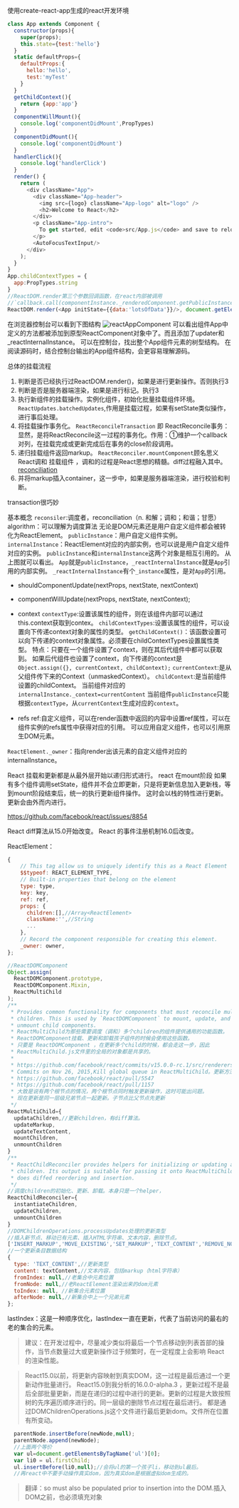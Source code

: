 使用create-react-app生成的react开发环境
```js
class App extends Component {
  constructor(props){
    super(props);
    this.state={test:'hello'}
  }
  static defaultProps={
    defaultProps:{
      hello:'hello',
      test:'myTest'
    }
  }
  getChildContext(){
    return {app:'app'}
  }
  componentWillMount(){
    console.log('componentDidMount',PropTypes)
  }
  componentDidMount(){
    console.log('componentDidMount')
  }
  handlerClick(){
    console.log('handlerClick')
  }
  render() {
    return (
      <div className="App">
        <div className="App-header">
          <img src={logo} className="App-logo" alt="logo" />
          <h2>Welcome to React</h2>
        </div>
        <p className="App-intro">
          To get started, edit <code>src/App.js</code> and save to reload.
        </p>
        <AutoFocusTextInput/>
      </div>
    );
  }
}
App.childContextTypes = {
  app:PropTypes.string
}
//ReactDOM.render第三个参数回调函数，在react内部被调用
//`callback.call(componentInstance._renderedComponent.getPublicInstance());`
ReactDOM.render(<App initState={{data:'lotsOfData'}}/>, document.getElementById('root'),function(i){console.log(this)});

```
在浏览器控制台可以看到下图结构
![reactAppComponent](./react-analysis/reactAppComponent.png)
可以看出组件App中定义的方法都被添加到原型ReactComponent对象中了。而且添加了updater和_reactInternalInstance<ReactCompositeComponentWrapper>。
可以在控制台，找出整个App组件元素的树型结构。
在阅读源码时，结合控制台输出的App组件结构，会更容易理解源码。


总体的挂载流程

1. 判断是否已经执行过ReactDOM.render()，如果是进行更新操作。否则执行3
2. 判断是否是服务器端渲染，如果是进行标记。执行3
3. 执行新组件的挂载操作。实例化组件，初始化批量挂载组件环境。 `ReactUpdates.batchedUpdates`,作用是挂载过程，如果有setState类似操作，进行事后处理。
4. 将挂载操作事务化。  `ReactReconcileTransaction` 即 ReactReconcile事务：显然，是将ReactReconcile这一过程的事务化。作用：①维护一个callback对列，在挂载完成或更新完成后在事务的close阶段调用。
5. 递归挂载组件返回markup。 `ReactReconciler.mountComponent`顾名思义 React调和 挂载组件 ，调和的过程是React思想的精髓。diff过程融入其中。[reconciliation](https://facebook.github.io/react/docs/reconciliation.html)
6. 并将markup插入container，这一步中，如果是服务器端渲染，进行校验和判断。

transaction很巧妙

基本概念
`reconsiler`:调度者，reconciliation（n. 和解；调和；和谐；甘愿） algorithm：可以理解为调度算法
无论是DOM元素还是用户自定义组件都会被转化为ReactElement。
`publicInstance`：用户自定义组件实例。
`internalInstance`：ReactElement对应的内部实例，也可以说是用户自定义组件对应的实例。
`publicInstance`和`internalInstance`这两个对象是相互引用的。
从上图就可以看出。
`App`就是`publicInstance`，`_reactInternalInstance`就是`App`引用的内部实例。
`_reactInternalInstance`有个`_instance`属性，是对`App`的引用。

* shouldComponentUpdate(nextProps, nextState, nextContext)
* componentWillUpdate(nextProps, nextState, nextContext);

* context
  `contextType`:设置该属性的组件，则在该组件内部可以通过this.context获取到contex。
  `childContextTypes`:设置该属性的组件，可以设置向下传递context对象的属性的类型。
  `getChildContext()`：该函数设置可以向下传递的context对象属性。必须要在childContextTypes设置属性类型。
  特点：只要在一个组件设置了context，则在其后代组件中都可以获取到。
       如果后代组件也设置了context，向下传递的context是`Object.assign({}, currentContext, childContext);`
       `currentContext`:是从父组件传下来的Context（unmaskedContext）。
       `childContext`:是当前组件设置的childContext。
 当前组件对应的`internalInstance._context=currentContent`
 当前组件`publicInstance`只能根据`contextType`，从`currentContext`生成对应的`context`。

* refs
ref:自定义组件，可以在render函数中返回的内容中设置ref属性，可以在组件实例的refs属性中获得对应的引用。
  可以应用自定义组件，也可以引用原生DOM元素。

`ReactElement._owner`：指向render出该元素的自定义组件对应的internalInstance。

React 挂载和更新都是从最外层开始以递归形式进行。
react 在mount阶段
如果有多个组件调用setState，组件并不会立即更新，只是将更新信息加入更新栈，等到mount阶段结束后，统一的执行更新组件操作。
这时会以栈的特性进行更新。更新会由外而内进行。


https://github.com/facebook/react/issues/8854

React diff算法从15.0开始改变。
React 的事件注册机制16.0后改变。

ReactElement：
```js
{
    // This tag allow us to uniquely identify this as a React Element
    $$typeof: REACT_ELEMENT_TYPE,
    // Built-in properties that belong on the element
    type: type,
    key: key,
    ref: ref,
    props: {
      children:[],//Array<ReactElement>
      className:'',//String
      ...
    },
    // Record the component responsible for creating this element.
    _owner: owner,
};
```
```js
//ReactDOMComponent
Object.assign(
  ReactDOMComponent.prototype,
  ReactDOMComponent.Mixin,
  ReactMultiChild
);
/**
 * Provides common functionality for components that must reconcile multiple
 * children. This is used by `ReactDOMComponent` to mount, update, and
 * unmount child components.
 * ReactMultiChild为那些需要调度（调和）多个children的组件提供通用的功能函数。
 * ReactDOMComponent挂载、更新和卸载孩子组件的时候会使用这些函数。
 * 只要是 ReactDOMComponent ，在更新多个child的时候，都会走这一步，因此
 * ReactMultiChild.js文件里的全局的对象都是共享的。
 * 
 * https://github.com/facebook/react/commits/v15.0.0-rc.1/src/renderers/shared/reconciler/ReactMultiChild.js
 * Commits on Nov 26, 2015,Kill global queue in ReactMultiChild。更新方法发生改变
 * https://github.com/facebook/react/pull/5547
 * https://github.com/facebook/react/pull/1157
 * 大致是说有两个根节点的情况，两个根节点同时触发更新操作，这时可能出问题。
 * 现在更新是同一层级兄弟节点一起更新。子节点比父节点先更新
 */
ReactMultiChild={
  updataChildren,//更新children，有diff算法。
  updateMarkup,
  updateTextContent,
  mountChildren,
  unmountChildren
}
/**
 * ReactChildReconciler provides helpers for initializing or updating a set of
 * children. Its output is suitable for passing it onto ReactMultiChild which
 * does diffed reordering and insertion.
 */
//调度children的初始化、更新、卸载。本身只是一个helper，
ReactChildReconciler={
  instantiateChildren,
  updateChildren,
  unmountChildren
}
//DOMChildrenOperations.processUpdates处理的更新类型
//插入新节点、移动已有元素、插入HTML字符串、文本内容，删除节点。
['INSERT_MARKUP','MOVE_EXISTING','SET_MARKUP','TEXT_CONTENT','REMOVE_NODE']
//一个更新条目数据结构
{
  type: 'TEXT_CONTENT',//更新类型
  content: textContent,//文本内容，包括markup（html字符串）
  fromIndex: null,//老集合中元素位置
  fromNode: null,//老ReactElement渲染出来的dom元素
  toIndex: null, //新集合元素位置
  afterNode: null,//新集合中上一个兄弟元素
};

```
lastIndex：这是一种顺序优化，lastIndex一直在更新，代表了当前访问的最右的老的集合的元素。
> 建议：在开发过程中，尽量减少类似将最后一个节点移动到列表首部的操作，当节点数量过大或更新操作过于频繁时，在一定程度上会影响 React 的渲染性能。

>React15.0以前，将更新内容映射到真实DOM，这一过程是最后通过一个更新动作批量进行。
>React15.0到我分析的16.0.0-alpha.3 ，更新过程不是最后全部批量更新，而是在递归的过程中进行的更新。更新的过程是大致按照树的先序遍历顺序进行的。同一层级的删除节点过程在最后进行。 
> 都是通过DOMChildrenOperations.js这个文件进行最后更新dom。文件所在位置有所变动。
```js
  parentNode.insertBefore(newNode,null);
  parentNode.append(newNode);
  //上面两个等价
  var ul=document.getElementsByTagName('ul')[0];
  var li0 = ul.firstChild;
  ul.insertBefore(li0,null);//会将ul的第一个孩子li，移动到ul最后。
  //再react中不要手动操作真实dom，因为真实dom是根据虚拟dom生成的。
```
> 翻译：so <object> must also be populated prior to insertion into the DOM.插入DOM之前，也必须填充对象
